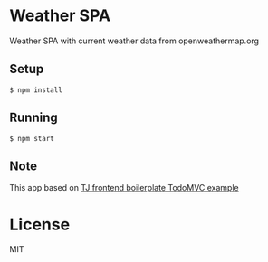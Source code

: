 # Weather SPA
Weather SPA with current weather data from openweathermap.org

## Setup

```
$ npm install
```

## Running

```
$ npm start
```

## Note
This app based on [TJ frontend boilerplate TodoMVC example](https://github.com/tj/frontend-boilerplate)

# License

MIT
